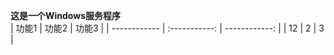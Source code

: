 **这是一个Windows服务程序**  
| 功能1         | 功能2 | 功能3 |
| ------------ | :-----------: | ------------: |
| 12 | 2 | 3 |
